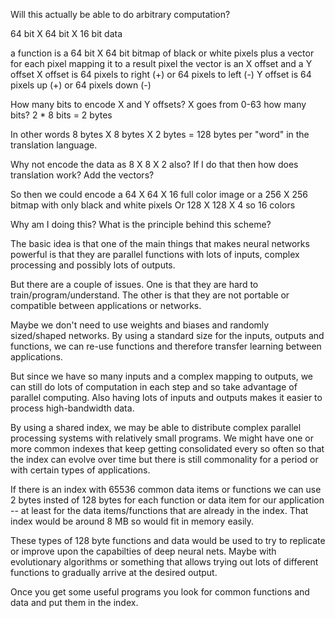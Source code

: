Will this actually be able to do arbitrary computation?

64 bit X 64 bit X 16 bit data

a function is a 64 bit X 64 bit bitmap of black or white pixels
plus a vector for each pixel mapping it to a result pixel
the vector is an X offset and a Y offset
X offset is 64 pixels to right (+) or 64 pixels to left (-)
Y offset is 64 pixels up (+) or 64 pixels down (-)

How many bits to encode X and Y offsets?
X goes from 0-63 how many bits?
2 * 8 bits = 2 bytes

In other words 8 bytes X 8 bytes X 2 bytes = 128 bytes
per "word" in the translation language.

Why not encode the data as 8 X 8 X 2 also?  If I do that then
how does translation work?  Add the vectors?

So then we could encode a 64 X 64 X 16 full color image or
a 256 X 256 bitmap with only black and white pixels
Or 128 X 128 X 4 so 16 colors


Why am I doing this?  What is the principle behind this scheme?

The basic idea is that one of the main things that makes neural networks
powerful is that they are parallel functions with lots of inputs, complex processing
and possibly lots of outputs.

But there are a couple of issues.  One is that they are hard to train/program/understand.  The other is
that they are not portable or compatible between applications or networks.

Maybe we don't need to use weights and biases and randomly sized/shaped networks. 
By using a standard size for the inputs, outputs and functions, we can re-use functions 
and therefore transfer learning between applications.

But since we have so many inputs and a complex mapping to outputs, we can still do lots of computation
in each step and so take advantage of parallel computing.  Also having lots of inputs and outputs
makes it easier to process high-bandwidth data.

By using a shared index, we may be able to distribute complex parallel processing systems
with relatively small programs.  We might have one or more common indexes that keep getting consolidated every so often
so that the index can evolve over time but there is still commonality for a period or with certain types of applications.

If there is an index with 65536 common data items or functions we can use 2 bytes insted of 128 bytes for each function
or data item for our application -- at least for the data items/functions that are already in the index.
That index would be around 8 MB so would fit in memory easily.

These types of 128 byte functions and data would be used to try to replicate or improve upon the capabilties
of deep neural nets.  Maybe with evolutionary algorithms or something that allows trying out lots of different
functions to gradually arrive at the desired output.

Once you get some useful programs you look for common functions and data and put them in the index.


